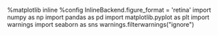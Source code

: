 %matplotlib inline
%config InlineBackend.figure_format = 'retina'
import numpy as np
import pandas as pd
import matplotlib.pyplot as plt
import warnings
import seaborn as sns
warnings.filterwarnings("ignore")
